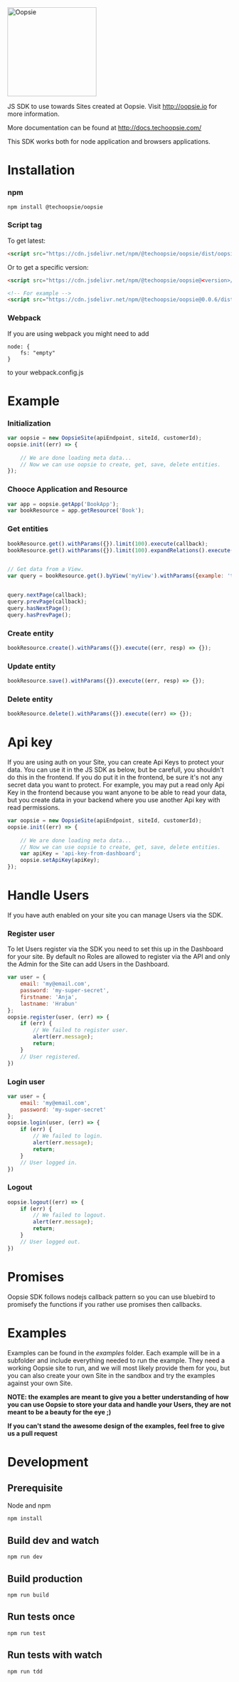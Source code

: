 <img src="http://static1.squarespace.com/static/57ecb47344024301f57bc8fa/t/598852628419c22ddf382d9d/1502513980501/?format=1500w" alt="Oopsie" style="width: 200px;"/>


JS SDK to use towards Sites created at Oopsie.
Visit http://oopsie.io for more information.

More documentation can be found at http://docs.techoopsie.com/

This SDK works both for node application and browsers applications.

# Installation

### npm

```npm install @techoopsie/oopsie```

### Script tag

To get latest:

```html
<script src="https://cdn.jsdelivr.net/npm/@techoopsie/oopsie/dist/oopsie.min.js"></script>
``` 

Or to get a specific version:

```html
<script src="https://cdn.jsdelivr.net/npm/@techoopsie/oopsie@<version>/dist/oopsie.min.js"></script>

<!-- For example -->
<script src="https://cdn.jsdelivr.net/npm/@techoopsie/oopsie@0.0.6/dist/oopsie.min.js"></script>
```


### Webpack

If you are using webpack you might need to add 

```
node: {
    fs: "empty"
}
```

to your webpack.config.js


# Example

### Initialization

```js
var oopsie = new OopsieSite(apiEndpoint, siteId, customerId);
oopsie.init((err) => {
    
    // We are done loading meta data...
    // Now we can use oopsie to create, get, save, delete entities.
});
```

### Chooce Application and Resource

```js
var app = oopsie.getApp('BookApp');
var bookResource = app.getResource('Book');
```

### Get entities 

```js
bookResource.get().withParams({}).limit(100).execute(callback);
bookResource.get().withParams({}).limit(100).expandRelations().execute(callback);


// Get data from a View. 
var query = bookResource.get().byView('myView').withParams({example: 'test'}).limit(100).expandRelations().execute(callback);


query.nextPage(callback);
query.prevPage(callback);
query.hasNextPage();
query.hasPrevPage();
```

### Create entity
```js
bookResource.create().withParams({}).execute((err, resp) => {});
```

### Update entity
```js
bookResource.save().withParams({}).execute((err, resp) => {});
```

### Delete entity
```js
bookResource.delete().withParams({}).execute((err) => {});
```

# Api key

If you are using auth on your Site, you can create Api Keys to protect your data.
You can use it in the JS SDK as below, but be carefull, you shouldn't do this in the frontend.
If you do put it in the frontend, be sure it's not any secret data you want to protect.
For example, you may put a read only Api Key in the frontend because you want anyone to be able to read your data, 
but you create data in your backend where you use another Api key with read permissions.

```js
var oopsie = new OopsieSite(apiEndpoint, siteId, customerId);
oopsie.init((err) => {
    
    // We are done loading meta data...
    // Now we can use oopsie to create, get, save, delete entities.
    var apiKey = 'api-key-from-dashboard'; 
    oopsie.setApiKey(apiKey);
});
```

# Handle Users

If you have auth enabled on your site you can manage Users via the SDK.

### Register user

To let Users register via the SDK you need to set this up in the Dashboard for your site. By default no Roles are allowed to register via the API and only the Admin for the Site can add Users in the Dashboard.

```js
var user = {
    email: 'my@email.com',
    password: 'my-super-secret',
    firstname: 'Anja',
    lastname: 'Hrabun'
};
oopsie.register(user, (err) => {
    if (err) {
        // We failed to register user.
        alert(err.message);
        return;
    }
    // User registered.
})
```

### Login user
```js
var user = {
    email: 'my@email.com',
    password: 'my-super-secret'
};
oopsie.login(user, (err) => {
    if (err) {
        // We failed to login.
        alert(err.message);
        return;
    }
    // User logged in.
})
```

### Logout
```js
oopsie.logout((err) => {
    if (err) {
        // We failed to logout.
        alert(err.message);
        return;
    }
    // User logged out.
})
```

# Promises

Oopsie SDK follows nodejs callback pattern so you can use bluebird to promisefy the functions if you rather use promises then callbacks.

# Examples

Examples can be found in the *examples* folder. Each example will be in a subfolder and include everything needed to run the example. They need a working Oopsie site to run, and we will most likely provide them for you, but you can also create your own Site in the sandbox and try the examples against your own Site.

**NOTE: the examples are meant to give you a better understanding of how you can use Oopsie to store your data and handle your Users, they are not meant to be a beauty for the eye ;)**

**If you can't stand the awesome design of the examples, feel free to give us a pull request**

# Development

## Prerequisite

Node and npm

```sh
npm install
```

## Build dev and watch

    npm run dev

## Build production

    npm run build

## Run tests once
  
    npm run test
    
## Run tests with watch

    npm run tdd
